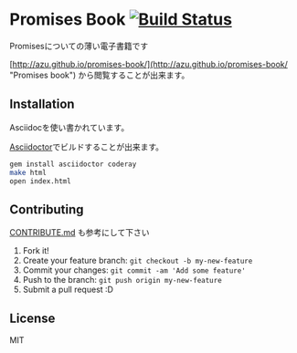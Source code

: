 # Promises Book [![Build Status](https://travis-ci.org/azu/promises-book.png)](https://travis-ci.org/azu/promises-book)

Promisesについての薄い電子書籍です

[http://azu.github.io/promises-book/](http://azu.github.io/promises-book/ "Promises book") から閲覧することが出来ます。

## Installation

Asciidocを使い書かれています。

[Asciidoctor](http://asciidoctor.org/ "Asciidoctor")でビルドすることが出来ます。

``` sh
gem install asciidoctor coderay
make html
open index.html
```

## Contributing

[CONTRIBUTE.md](CONTRIBUTE.md "CONTRIBUTE.md") も参考にして下さい

1. Fork it!
2. Create your feature branch: `git checkout -b my-new-feature`
3. Commit your changes: `git commit -am 'Add some feature'`
4. Push to the branch: `git push origin my-new-feature`
5. Submit a pull request :D

## License

MIT